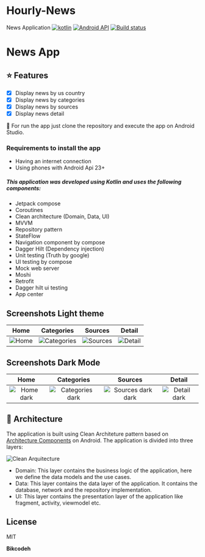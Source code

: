 # Hourly-News
News Application
[![kotlin](https://img.shields.io/github/languages/top/bikcodeh/ToDoApp.svg?style=for-the-badge&color=blueviolet)](https://kotlinlang.org/) [![Android API](https://img.shields.io/badge/api-23%2B-brightgreen.svg?style=for-the-badge)](https://android-arsenal.com/api?level=23) [![Build status](https://build.appcenter.ms/v0.1/apps/86493375-a9cd-491f-a2b3-43176506e6d2/branches/main/badge)](https://appcenter.ms)

# News App  

## :star: Features

- [x] Display news by us country
- [x] Display news by categories
- [x] Display news by sources
- [x] Display news detail

:runner: For run the app just clone the repository and execute the app on Android Studio.

### Requirements to install the app
- Having an internet connection
- Using phones with Android Api 23+

##### This application was developed using Kotlin and uses the following components:
- Jetpack compose
- Coroutines
- Clean architecture (Domain, Data, UI)
- MVVM
- Repository pattern
- StateFlow
- Navigation component by compose
- Dagger Hilt (Dependency injection)
- Unit testing (Truth by google)
- UI testing by compose
- Mock web server
- Moshi
- Retrofit
- Dagger hilt ui testing
- App center

## Screenshots Light theme
 | Home |     Categories    |  Sources  |   Detail    |
 | :----: | :---------: | :-------: | :-----------: |
 |![Home](assets/home.png?raw=true)|![Categories](assets/categories.png?raw=true)|![Sources](assets/sources.png?raw=true)|![Detail](assets/detail.png?raw=true)|

## Screenshots Dark Mode
 | Home |     Categories    |  Sources  |   Detail    |
 | :----: | :---------: | :-------: | :-----------: |
 |![Home dark](assets/home_dark.png?raw=true)|![Categories dark](assets/categories_dark.png?raw=true)|![Sources dark dark](assets/sources_dark.png?raw=true)|![Detail dark](assets/detail_dark.png?raw=true)|

## :dart: Architecture

The application is built using Clean Architeture pattern based on [Architecture Components](https://developer.android.com/jetpack/guide#recommended-app-arch) on Android. The application is divided into three layers:

![Clean Arquitecture](https://devexperto.com/wp-content/uploads/2018/10/clean-architecture-own-layers.png)

- Domain: This layer contains the business logic of the application, here we define the data models and the use cases.
- Data: This layer contains the data layer of the application. It contains the database, network and the repository implementation.
- UI: This layer contains the presentation layer of the application like fragment, activity, viewmodel etc.

## License

MIT

**Bikcodeh**
